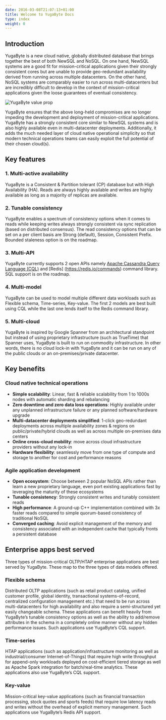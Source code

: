 ```yaml
---
date: 2016-03-08T21:07:13+01:00
title: Welcome to YugaByte Docs
type: index
weight: 0
---
```


## Introduction

YugaByte is a new cloud native, globally distributed database that brings together the best of both NewSQL and NoSQL. On one hand, NewSQL systems are a good fit for mission-critical applications given their strongly consistent cores but are unable to provide geo-redundant availability derived from running across multiple datacenters. On the other hand, NoSQL systems are comparably easier to run across multi-datacenters but are incredibly difficult to develop in the context of mission-critical applications given the loose guarantees of eventual consistency. 

![YugaByte value prop](/images/value-prop.png)

YugaByte ensures that the above long-held compromises are no longer impeding the development and deployment of mission-critical applications. YugaByte has a strongly consistent core similar to NewSQL systems and is also highly available even in multi-datacenter deployments. Additionally, it adds the much needed layer of cloud native operational simplicity so that modern technical operations teams can easily exploit the full potential of their chosen cloud(s).

## Key features

### 1. Multi-active availability 
YugaByte is a Consistent & Partition tolerant (CP) database but with High Availability (HA). Reads are always highly available and writes are highly available as long as a majority of replicas are available.

### 2. Tunable consistency
YugaByte enables a spectrum of consistency options when it comes to reads while keeping writes always strongly consistent via sync replication (based on distributed consensus). The read consistency options that can be set on a per client basis are Strong (default), Session, Consistent Prefix. Bounded staleness option is on the roadmap.

### 3. Multi-API
YugaByte currently supports 2 open APIs namely [Apache Cassandra Query Language (CQL)](https://docs.datastax.com/en/cql/3.1/cql/cql_reference/cqlReferenceTOC.html) and [Redis] (https://redis.io/commands) command library. SQL support is on the roadmap.

### 4. Multi-model
YugaByte can be used to model multiple different data workloads such as Flexible schema, Time-series, Key-value. The first 2 models are best built using CQL while the last one lends itself to the Redis command library.

### 5. Multi-cloud
YugaByte is inspired by Google Spanner from an architectural standpoint but instead of using proprietary infrastructure (such as TrueTime) that Spanner uses, YugaByte is built to run on commodity infrastructure. In other words, there is no cloud lock-in with YugaByte and it can be run on any of the public clouds or an on-premises/private datacenter.


## Key benefits

### Cloud native technical operations

- **Simple scalability**: Linear, fast & reliable scalability from 1 to 1000s nodes with automatic sharding and rebalancing
- **Zero downtime and zero data loss operations**: Highly available under any unplanned infrastructure failure or any planned software/hardware upgrade
- **Multi-datacenter deployments simplified**: 1-click geo-redundant deployments across multiple availability zones & regions on public/private/hybrid clouds as well as across multiple on-premises data centers 
- **Online cross-cloud mobility**: move across cloud infrastructure providers without any lock-in
- **Hardware flexibility**: seamlessly move from one type of compute and storage to another for cost and performance reasons

### Agile application development

- **Open ecosystem**: Choose between 2 popular NoSQL APIs rather than learn a new proprietary language, even port existing applications fast by leveraging the maturity of these ecosystems 
- **Tunable consistency**: Strongly consistent writes and tunably consistent reads 
- **High performance**: A ground-up C++ implementation combined with 3x faster reads compared to simple quorum-based consistency of traditional NoSQL
- **Converged caching**: Avoid explicit management of the memory and consistency associated with an independent cache that typically fronts a persistent database


## Enterprise apps best served

Three types of mission-critical OLTP/HTAP enterprise applications are best served by YugaByte. These map to the three types of data models offered.

### Flexible schema

Distributed OLTP applications (such as retail product catalog, unified customer profile, global identity, transactional systems-of-record, centralized configuration management etc.) that need to be run across multi-datacenters for high availability and also require a semi-structured yet easily changeable schema. These applications can benefit heavily from YugaByte’s tunable consistency options as well as the ability to add/remove attributes in the schema in a completely online manner without any hidden performance issues. Such applications use YugaByte’s CQL support.

### Time-series

HTAP applications (such as application/infrastructure monitoring as well as industrial/consumer Internet-of-Things) that require high write throughput for append-only workloads deployed on cost-efficient tiered storage as well as Apache Spark integration for batch/real-time analytics. These applications also use YugaByte’s CQL support.

### Key-value

Mission-critical key-value applications (such as financial transaction processing, stock quotes and sports feeds) that require low latency reads and writes without the overhead of explicit memory management. Such applications use YugaByte’s Redis API support.
